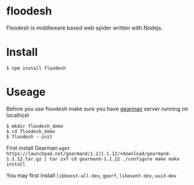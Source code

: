 # floodesh
Floodesh is middleware based web spider written with Nodejs.

# Install
	
	$ npm install floodesh

# Useage
Before you use floodesh make sure you have [gearman](http://gearman.org/) server running 	on localhost

	$ mkdir floodesh_demo
	$ cd floodesh_demo
	$ floodesh --init



First install Gearman
`
wget https://launchpad.net/gearmand/1.2/1.1.12/+download/gearmand-1.1.12.tar.gz | tar zxf
cd gearmand-1.1.12
./configure
make
make install
`

You may first install `libboost-all-dev`, `gperf`, `libevent-dev`, `uuid-dev`
